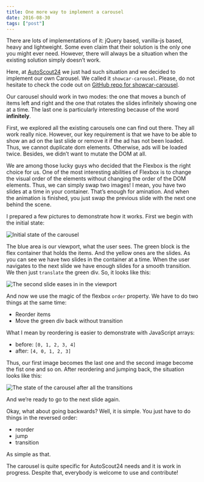 ```yaml
---
title: One more way to implement a carousel
date: 2016-08-30
tags: ["post"]
---
```

There are lots of implementations of it: jQuery based, vanilla-js based, heavy and lightweight. Some even claim that their solution is the only one you might ever need. However, there will always be a situation when the existing solution simply doesn’t work.
<!--///-->
Here, at [AutoScout24](https://www.autoscout24.de/) we just had such situation and we decided to implement our own Carousel. We called it `showcar-carousel`. Please, do not hesitate to check the code out on [GitHub repo for showcar-carousel](https://github.com/AutoScout24/showcar-carousel).

Our carousel should work in two modes: the one that moves a bunch of items left and right and the one that rotates the slides infinitely showing one at a time. The last one is particularly interesting because of the word **infinitely**.

First, we explored all the existing carousels one can find out there. They all work really nice. However, our key requirement is that we have to be able to show an ad on the last slide or remove it if the ad has not been loaded. Thus, we cannot duplicate dom elements. Otherwise, ads will be loaded twice. Besides, we didn’t want to mutate the DOM at all.

We are among those lucky guys who decided that the Flexbox is the right choice for us. One of the most interesting abilities of Flexbox is to change the visual order of the elements without changing the order of the DOM elements. Thus, we can simply swap two images! I mean, you have two slides at a time in your container. That’s enough for amination. And when the animation is finished, you just swap the previous slide with the next one behind the scene.

I prepared a few pictures to demonstrate how it works. First we begin with the initial state:

![Initial state of the carousel](/assets/img/2016-08-30/1.1.png)

The blue area is our viewport, what the user sees. The green block is the flex container that holds the items. And the yellow ones are the slides. As you can see we have two slides in the container at a time. When the user navigates to the next slide we have enough slides for a smooth transition. We then just `translate` the green div. So, it looks like this:

![The second slide eases in in the viewport](/assets/img/2016-08-30/1.2.png)

And now we use the magic of the flexbox `order` property. We have to do two things at the same time:

-   Reorder items
-   Move the green div back without transition

What I mean by reordering is easier to demonstrate with JavaScript arrays:

-   before: `[0, 1, 2, 3, 4]`
-   after: `[4, 0, 1, 2, 3]`

Thus, our first image becomes the last one and the second image become the fist one and so on. After reordering and jumping back, the situation looks like this:

![The state of the carousel after all the transitions](/assets/img/2016-08-30/1.3.png)

And we’re ready to go to the next slide again.

Okay, what about going backwards? Well, it is simple. You just have to do things in the reversed order:

-   reorder
-   jump
-   transition

As simple as that.

The carousel is quite specific for AutoScout24 needs and it is work in progress. Despite that, everybody is welcome to use and contribute!
